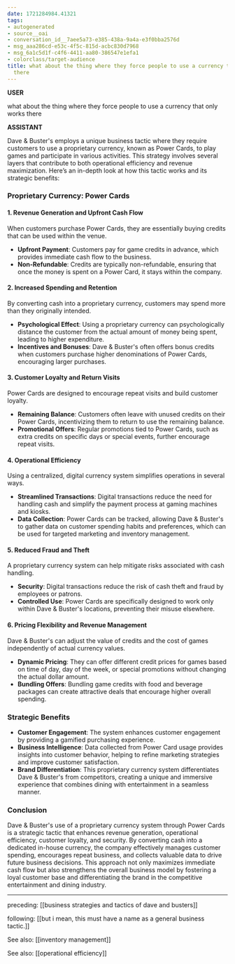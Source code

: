 ```yaml
---
date: 1721284984.41321
tags:
- autogenerated
- source__oai
- conversation_id__7aee5a73-e385-438a-9a4a-e3f0bba2576d
- msg_aaa286cd-e53c-4f5c-815d-acbc830d7968
- msg_6a1c5d1f-c4f6-4411-aa80-386547e1efa1
- colorclass/target-audience
title: what about the thing where they force people to use a currency that only works
  there
---
```


**USER**

what about the thing where they force people to use a currency that only works there


**ASSISTANT**

Dave & Buster's employs a unique business tactic where they require customers to use a proprietary currency, known as Power Cards, to play games and participate in various activities. This strategy involves several layers that contribute to both operational efficiency and revenue maximization. Here’s an in-depth look at how this tactic works and its strategic benefits:

### Proprietary Currency: Power Cards

#### 1. **Revenue Generation and Upfront Cash Flow**
When customers purchase Power Cards, they are essentially buying credits that can be used within the venue.

- **Upfront Payment**: Customers pay for game credits in advance, which provides immediate cash flow to the business.
- **Non-Refundable**: Credits are typically non-refundable, ensuring that once the money is spent on a Power Card, it stays within the company.

#### 2. **Increased Spending and Retention**
By converting cash into a proprietary currency, customers may spend more than they originally intended.

- **Psychological Effect**: Using a proprietary currency can psychologically distance the customer from the actual amount of money being spent, leading to higher expenditure.
- **Incentives and Bonuses**: Dave & Buster's often offers bonus credits when customers purchase higher denominations of Power Cards, encouraging larger purchases.

#### 3. **Customer Loyalty and Return Visits**
Power Cards are designed to encourage repeat visits and build customer loyalty.

- **Remaining Balance**: Customers often leave with unused credits on their Power Cards, incentivizing them to return to use the remaining balance.
- **Promotional Offers**: Regular promotions tied to Power Cards, such as extra credits on specific days or special events, further encourage repeat visits.

#### 4. **Operational Efficiency**
Using a centralized, digital currency system simplifies operations in several ways.

- **Streamlined Transactions**: Digital transactions reduce the need for handling cash and simplify the payment process at gaming machines and kiosks.
- **Data Collection**: Power Cards can be tracked, allowing Dave & Buster's to gather data on customer spending habits and preferences, which can be used for targeted marketing and inventory management.

#### 5. **Reduced Fraud and Theft**
A proprietary currency system can help mitigate risks associated with cash handling.

- **Security**: Digital transactions reduce the risk of cash theft and fraud by employees or patrons.
- **Controlled Use**: Power Cards are specifically designed to work only within Dave & Buster's locations, preventing their misuse elsewhere.

#### 6. **Pricing Flexibility and Revenue Management**
Dave & Buster's can adjust the value of credits and the cost of games independently of actual currency values.

- **Dynamic Pricing**: They can offer different credit prices for games based on time of day, day of the week, or special promotions without changing the actual dollar amount.
- **Bundling Offers**: Bundling game credits with food and beverage packages can create attractive deals that encourage higher overall spending.

### Strategic Benefits

- **Customer Engagement**: The system enhances customer engagement by providing a gamified purchasing experience.
- **Business Intelligence**: Data collected from Power Card usage provides insights into customer behavior, helping to refine marketing strategies and improve customer satisfaction.
- **Brand Differentiation**: This proprietary currency system differentiates Dave & Buster's from competitors, creating a unique and immersive experience that combines dining with entertainment in a seamless manner.

### Conclusion

Dave & Buster's use of a proprietary currency system through Power Cards is a strategic tactic that enhances revenue generation, operational efficiency, customer loyalty, and security. By converting cash into a dedicated in-house currency, the company effectively manages customer spending, encourages repeat business, and collects valuable data to drive future business decisions. This approach not only maximizes immediate cash flow but also strengthens the overall business model by fostering a loyal customer base and differentiating the brand in the competitive entertainment and dining industry.


---

preceding: [[business strategies and tactics of dave and busters]]  


following: [[but i mean, this must have a name as a general business tactic.]]

See also: [[inventory management]]


See also: [[operational efficiency]]